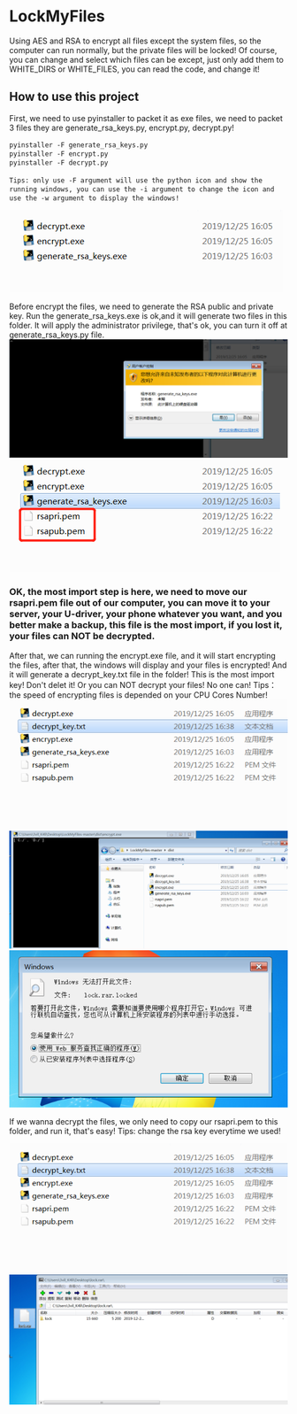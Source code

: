 # LockMyFiles
Using AES and RSA to encrypt all files except the system files, so the computer can run normally, but the private files will be locked! Of course, you can change and select which files can be except, just only add them to WHITE_DIRS or WHITE_FILES, you can read the code, and change it!

## How to use this project

First, we need to use pyinstaller to packet it as exe files, we need to packet 3 files they are generate_rsa_keys.py, encrypt.py, decrypt.py!

	pyinstaller -F generate_rsa_keys.py
	pyinstaller -F encrypt.py
	pyinstaller -F decrypt.py 

	Tips: only use -F argument will use the python icon and show the running windows, you can use the -i argument to change the icon and use the -w argument to display the windows!
![image](https://github.com/PDWR/LockMyFiles/blob/master/images/gen_exe_files.png)

Before encrypt the files, we need to generate the RSA public and private key. Run the generate_rsa_keys.exe is ok,and it will generate two files in this folder. It will apply the administrator privilege, that's ok, you can turn it off at generate_rsa_keys.py file.
![image](https://github.com/PDWR/LockMyFiles/blob/master/images/ask_admin_pri.png)
![image](https://github.com/PDWR/LockMyFiles/blob/master/images/gen_rsa_files.png)

### OK, the most import step is here, we need to move our rsapri.pem file out of our computer, you can move it to your server, your U-driver, your phone whatever you want, and you better make a backup, this file is the most import, if you lost it, your files can NOT be decrypted.

After that, we can running the encrypt.exe file, and it will start encrypting the files, after that, the windows will display and your files is encrypted! And it will generate a decrypt_key.txt file in the folder! This is the most import key! Don't delet it! Or you can NOT decrypt your files! No one can!
	Tips：the speed of encrypting files is depended on your CPU Cores Number! 
![image](https://github.com/PDWR/LockMyFiles/blob/master/images/decrypt_keys.png)
![image](https://github.com/PDWR/LockMyFiles/blob/master/images/encrypt_files.png)
![image](https://github.com/PDWR/LockMyFiles/blob/master/images/cannot_open.png)

If we wanna decrypt the files, we only need to copy our rsapri.pem to this folder, and run it, that's easy!
	Tips: change the rsa key everytime we used!
	
![image](https://github.com/PDWR/LockMyFiles/blob/master/images/decrypt_keys.png)
![image](https://github.com/PDWR/LockMyFiles/blob/master/images/file_open.png)







